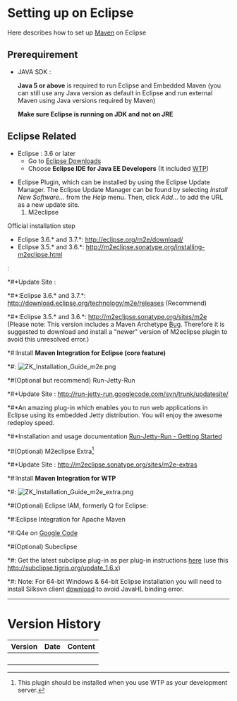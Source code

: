 # Setting up on Eclipse

Here describes how to set up [Maven](http://maven.apache.org/) on
Eclipse

## Prerequirement

- JAVA SDK :
    
  **Java 5 or above** is required to run Eclipse and Embedded Maven (you
  can still use any Java version as default in Eclipse and run external
  Maven using Java versions required by Maven)

  **Make sure Eclipse is running on JDK and not on JRE**

## Eclipse Related

- Eclipse : 3.6 or later
  - Go to [Eclipse Downloads](http://www.eclipse.org/downloads)
  - Choose **Eclipse IDE for Java EE Developers** (It included
    [WTP](http://www.eclipse.org/webtools/))

<!-- -->

- Eclipse Plugin, which can be installed by using the Eclipse Update
  Manager. The Eclipse Update Manager can be found by selecting *Install
  New Software...* from the *Help* menu. Then, click *Add*... to add the
  URL as a new update site.
  1.  M2eclipse<ref>

Official installation step

- Eclipse 3.6.\* and 3.7.\*:
  [<http://eclipse.org/m2e/download/>](http://eclipse.org/m2e/download/)
- Eclipse 3.5.\* and 3.6.\*:
  [<http://m2eclipse.sonatype.org/installing-m2eclipse.html>](http://m2eclipse.sonatype.org/installing-m2eclipse.html)

</ref>

:

\*#\*Update Site :

\*#\*:Eclipse 3.6.\* and 3.7.\*:
[<http://download.eclipse.org/technology/m2e/releases>](http://download.eclipse.org/technology/m2e/releases)
(Recommend)

\*#\*:Eclipse 3.5.\* and 3.6.\*:
[<http://m2eclipse.sonatype.org/sites/m2e>](http://m2eclipse.sonatype.org/sites/m2e)
(Please note: This version includes a Maven Archetype [
Bug](ZK_Installation_Guide/Setting_up_IDE/Maven/Use_ZK_Maven_Archetype#Add_ZK_Maven_Archetype).
Therefore it is suggested to download and install a "newer" version of
M2eclipse plugin to avoid this unresolved error.)

\*#:Install **Maven Integration for Eclipse (core feature)**

\*#: ![](ZK_Installation_Guide_m2e.png "ZK_Installation_Guide_m2e.png")

\*#(Optional but recommend) Run-Jetty-Run

\*#\*Update Site :
[<http://run-jetty-run.googlecode.com/svn/trunk/updatesite/>](http://run-jetty-run.googlecode.com/svn/trunk/updatesite/)

\*#\*An amazing plug-in which enables you to run web applications in
Eclipse using its embedded Jetty distribution. You will enjoy the
awesome redeploy speed.

\*#\*Installation and usage documentation [Run-Jetty-Run - Getting
Started](http://code.google.com/p/run-jetty-run/wiki/GettingStarted)

\*#(Optional) M2eclipse Extra[^1]

\*#\*Update Site :
[<http://m2eclipse.sonatype.org/sites/m2e-extras>](http://m2eclipse.sonatype.org/sites/m2e-extras)

\*#:Install **Maven Integration for WTP**

\*#:
![](ZK_Installation_Guide_m2e_extra.png "ZK_Installation_Guide_m2e_extra.png")

\*#(Optional) Eclipse IAM, formerly Q for Eclipse:

\*#:Eclipse Integration for Apache Maven

\*#:Q4e on [Google Code](http://code.google.com/p/q4e/)

\*#(Optional) Subeclipse

\*#: Get the latest subclipse plug-in as per plug-in instructions
[here](http://subclipse.tigris.org/install.html) (use this
<http://subclipse.tigris.org/update_1.6.x>)

\*#: Note: For 64-bit Windows & 64-bit Eclipse installation you will
need to install Silksvn client
[download](http://www.sliksvn.com/en/download) to avoid JavaHL binding
error.

------------------------------------------------------------------------

<references/>

# Version History

| Version | Date | Content |
|---------|------|---------|
|         |      |         |

[^1]: This plugin should be installed when you use WTP as your
    development server.
